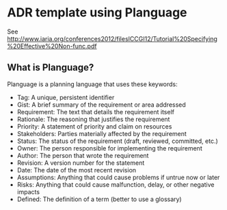 # ADR template using Planguage

See http://www.iaria.org/conferences2012/filesICCGI12/Tutorial%20Specifying%20Effective%20Non-func.pdf

## What is Planguage?

Planguage is a planning language that uses these keywords:

* Tag: A unique, persistent identifier
* Gist: A brief summary of the requirement or area addressed
* Requirement: The text that details the requirement itself
* Rationale: The reasoning that justifies the requirement
* Priority: A statement of priority and claim on resources
* Stakeholders: Parties materially affected by the requirement
* Status: The status of the requirement (draft, reviewed, committed, etc.)
* Owner: The person responsible for implementing the requirement
* Author: The person that wrote the requirement
* Revision: A version number for the statement
* Date: The date of the most recent revision
* Assumptions: Anything that could cause problems if untrue now or later
* Risks: Anything that could cause malfunction, delay, or other negative impacts
* Defined: The definition of a term (better to use a glossary)

